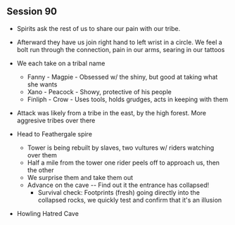 ## Session 90
* Spirits ask the rest of us to share our pain with our tribe.
* Afterward they have us join right hand to left wrist in a circle. We feel a bolt run through the connection, pain in our arms, searing in our tattoos
* We each take on a tribal name
  * Fanny - Magpie - Obsessed w/ the shiny, but good at taking what she wants
  * Xano - Peacock - Showy, protective of his people
  * Finliph - Crow - Uses tools, holds grudges, acts in keeping with them
* Attack was likely from a tribe in the east, by the high forest. More aggresive tribes over there

* Head to Feathergale spire
  * Tower is being rebuilt by slaves, two vultures w/ riders watching over them
  * Half a mile from the tower one rider peels off to approach us, then the other
  * We surprise them and take them out
  * Advance on the cave -- Find out it the entrance has collapsed!
    * Survival check: Footprints (fresh) going directly into the collapsed rocks, we quickly test and confirm that it's an illusion
* Howling Hatred Cave
